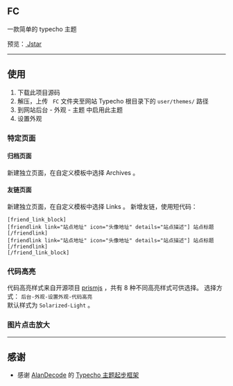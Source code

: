 ## FC
一款简单的 typecho 主题

预览：[ Jstar ](https://blog.joessem.com/)

-------

## 使用

1. 下载此项目源码
2. 解压，上传 ` FC` 文件夹至网站 Typecho 根目录下的 `user/themes/` 路径
3. 到网站后台 - 外观 - 主题 中启用此主题
4. 设置外观

### 特定页面
#### 归档页面
新建独立页面，在自定义模板中选择 Archives 。
#### 友链页面
新建独立页面，在自定义模板中选择 Links 。
新增友链，使用短代码：

```
[friend_link_block]  
[friendlink link="站点地址" icon="头像地址" details="站点描述"] 站点标题 [/friendlink]  
[friendlink link="站点地址" icon="头像地址" details="站点描述"] 站点标题 [/friendlink]  
[/friend_link_block]
```

### 代码高亮
代码高亮样式来自开源项目 [prismjs](https://prismjs.com/) ，共有 8 种不同高亮样式可供选择。
选择方式： `后台-外观-设置外观-代码高亮`  
默认样式为 `Solarized-Light` 。  

### 图片点击放大

-------

## 感谢

* 感谢 [AlanDecode](https://github.com/AlanDecode) 的 [Typecho 主题起步框架](https://github.com/AlanDecode/typecho-theme-dev-framework)
